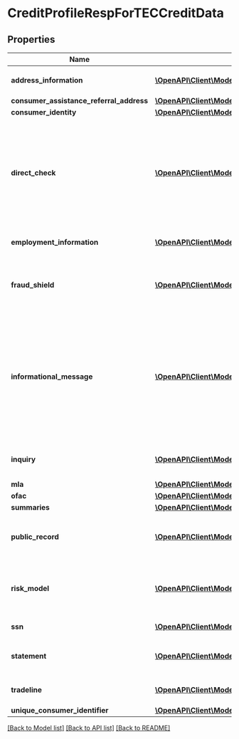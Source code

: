 # CreditProfileRespForTECCreditData

## Properties
Name | Type | Description | Notes
------------ | ------------- | ------------- | -------------
**address_information** | [**\OpenAPI\Client\Model\AddressInformationResp[]**](AddressInformationResp.md) | Best Consumer Addresses | [optional] 
**consumer_assistance_referral_address** | [**\OpenAPI\Client\Model\ConsumerAssistanceReferralAddress**](ConsumerAssistanceReferralAddress.md) |  | [optional] 
**consumer_identity** | [**\OpenAPI\Client\Model\ConsumerIdentity**](ConsumerIdentity.md) |  | [optional] 
**direct_check** | [**\OpenAPI\Client\Model\DirectCheckResp[]**](DirectCheckResp.md) | Subscriber Information of subscriber codes shown on credit profile. Present when direct check is requested on input or via subcode option. | [optional] 
**employment_information** | [**\OpenAPI\Client\Model\EmploymentInformationResp[]**](EmploymentInformationResp.md) | Best Consumer Employments. | [optional] 
**fraud_shield** | [**\OpenAPI\Client\Model\FraudShieldResp[]**](FraudShieldResp.md) | Fraud Shield information when requested on input or via subcode. | [optional] 
**informational_message** | [**\OpenAPI\Client\Model\InformationalMessageResp[]**](InformationalMessageResp.md) | informational messages for request and response scenarios. e.g. if a product option requested is NOT setup for the subcode, response will reflect a warning. | [optional] 
**inquiry** | [**\OpenAPI\Client\Model\InquiryResp[]**](InquiryResp.md) | Onfile Inquiries for the consumer. | [optional] 
**mla** | [**\OpenAPI\Client\Model\MlaResp**](MlaResp.md) |  | [optional] 
**ofac** | [**\OpenAPI\Client\Model\OfacResp**](OfacResp.md) |  | [optional] 
**summaries** | [**\OpenAPI\Client\Model\Summary[]**](Summary.md) |  | [optional] 
**public_record** | [**\OpenAPI\Client\Model\PublicRecordResp[]**](PublicRecordResp.md) | Bankruptcy, Lien and Civil Action public records for Consumer. | [optional] 
**risk_model** | [**\OpenAPI\Client\Model\RiskModelResp[]**](RiskModelResp.md) | Risk Models present when requested via input or subscriber code. | [optional] 
**ssn** | [**\OpenAPI\Client\Model\SsnResp[]**](SsnResp.md) | Consumer&#39;s profile SSN. | [optional] 
**statement** | [**\OpenAPI\Client\Model\StatementResp[]**](StatementResp.md) | Consumer Statements present onfile. | [optional] 
**tradeline** | [**\OpenAPI\Client\Model\TradelineRespTec[]**](TradelineRespTec.md) | Consumer tradeline information. | [optional] 
**unique_consumer_identifier** | [**\OpenAPI\Client\Model\UniqueConsumerIdentifier**](UniqueConsumerIdentifier.md) |  | [optional] 

[[Back to Model list]](../README.md#documentation-for-models) [[Back to API list]](../README.md#documentation-for-api-endpoints) [[Back to README]](../README.md)


